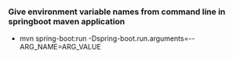 
### Give environment variable names from command line in springboot maven application
- mvn spring-boot:run -Dspring-boot.run.arguments=--ARG_NAME=ARG_VALUE